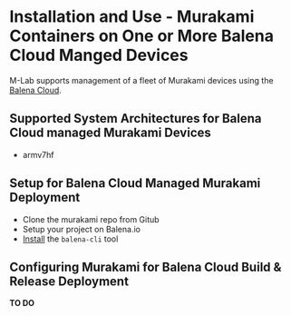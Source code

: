 # Installation and Use - Murakami Containers on One or More Balena Cloud Manged Devices

M-Lab supports management of a fleet of Murakami devices using the [Balena Cloud](https://balena.io).

## Supported System Architectures for Balena Cloud managed Murakami Devices

* armv7hf

## Setup for Balena Cloud Managed Murakami Deployment

* Clone the murakami repo from Gitub
* Setup your project on Balena.io
* [Install](https://github.com/balena-io/balena-cli/blob/master/INSTALL.md) the `balena-cli` tool

## Configuring Murakami for Balena Cloud Build & Release Deployment

**TO DO**